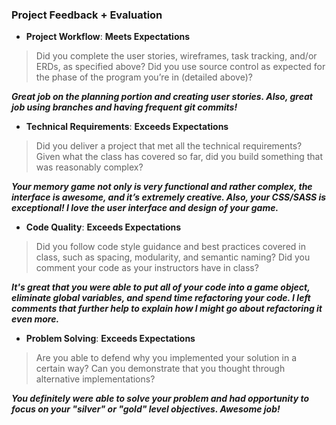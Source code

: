 ### Project Feedback + Evaluation

* __Project Workflow__: **Meets Expectations**

>Did you complete the user stories, wireframes, task tracking, and/or ERDs, as specified above? Did you use source control as expected for the phase of the program you’re in (detailed above)?

***Great job on the planning portion and creating user stories. Also, great job using branches and having frequent git commits!***


* __Technical Requirements__: **Exceeds Expectations**

>Did you deliver a project that met all the technical requirements? Given what the class has covered so far, did you build something that was reasonably complex?

***Your memory game not only is very functional and rather complex, the interface is awesome, and it’s extremely creative. Also, your CSS/SASS is exceptional! I love the user interface and design of your game.***


* __Code Quality__: **Exceeds Expectations**

>Did you follow code style guidance and best practices covered in class, such as spacing, modularity, and semantic naming? Did you comment your code as your instructors have in class?

 ***It's great that you were able to put all of your code into a game object, eliminate global variables, and spend time refactoring your code. I left comments that further help to explain how I might go about refactoring it even more.***


* __Problem Solving__: **Exceeds Expectations**

>Are you able to defend why you implemented your solution in a certain way? Can you demonstrate that you thought through alternative implementations?

***You definitely were able to solve your problem and had opportunity to focus on your "silver" or "gold" level objectives. Awesome job!***
